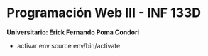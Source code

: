 # Programación Web III - INF 133D
**Universitario: Erick Fernando Poma Condori**




- activar env
    source env/bin/activate
